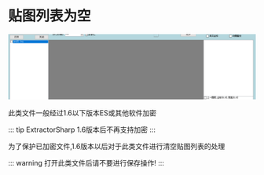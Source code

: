 # 贴图列表为空

![](../../images/faq-sprite-list-empty.png)

此类文件一般经过1.6以下版本ES或其他软件加密

::: tip
ExtractorSharp 1.6版本后不再支持加密
:::

为了保护已加密文件,1.6版本以后对于此类文件进行清空贴图列表的处理

::: warning
打开此类文件后请不要进行保存操作!
:::